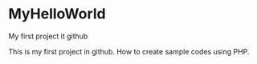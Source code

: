 # MyHelloWorld
My first project it github

This is my first project in github. How to create sample codes using PHP.


